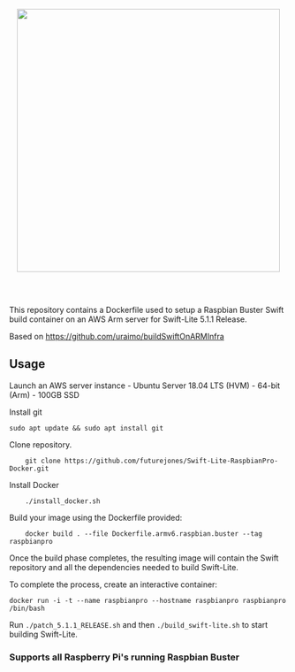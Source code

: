 <p align="center" style="margin-bottom:60px;">
<img src="https://raw.githubusercontent.com/uraimo/buildSwiftOnARMInfra/master/logo.svg?sanitize=true" width="476"/>
</p>

This repository contains a Dockerfile used to setup a Raspbian Buster Swift build container on an AWS Arm server for Swift-Lite 5.1.1 Release.

Based on https://github.com/uraimo/buildSwiftOnARMInfra


## Usage

Launch an AWS server instance - Ubuntu Server 18.04 LTS (HVM) - 64-bit (Arm) - 100GB SSD

Install git
```
sudo apt update && sudo apt install git
```

Clone repository.
```
    git clone https://github.com/futurejones/Swift-Lite-RaspbianPro-Docker.git
```
Install Docker
```
    ./install_docker.sh
```

Build your image using the Dockerfile provided:

```
    docker build . --file Dockerfile.armv6.raspbian.buster --tag raspbianpro
```

Once the build phase completes, the resulting image will contain the Swift repository and all the dependencies needed to build Swift-Lite.

To complete the process, create an interactive container:

```
docker run -i -t --name raspbianpro --hostname raspbianpro raspbianpro /bin/bash
```

Run `./patch_5.1.1_RELEASE.sh` and then `./build_swift-lite.sh` to start building Swift-Lite.

### Supports all Raspberry Pi's running Raspbian Buster


